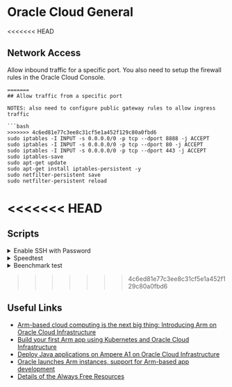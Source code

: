 # Oracle Cloud General

<<<<<<< HEAD
## Network Access

Allow inbound traffic for a specific port. You also need to setup the firewall rules in the Oracle Cloud Console.

```
=======
## Allow traffic from a specific port

NOTES: also need to configure public gateway rules to allow ingress traffic

```bash
>>>>>>> 4c6ed81e77c3ee8c31cf5e1a452f129c80a0fbd6
sudo iptables -I INPUT -s 0.0.0.0/0 -p tcp --dport 8888 -j ACCEPT
sudo iptables -I INPUT -s 0.0.0.0/0 -p tcp --dport 80 -j ACCEPT
sudo iptables -I INPUT -s 0.0.0.0/0 -p tcp --dport 443 -j ACCEPT
sudo iptables-save
sudo apt-get update
sudo apt-get install iptables-persistent -y
sudo netfilter-persistent save
sudo netfilter-persistent reload
```

<<<<<<< HEAD
=======
## Scripts

<details><summary>Enable SSH with Password</summary>

</br>

```bash
#!/bin/bash

echo root:<Your Password> | sudo chpasswd root
sudo sed -i 's/^#\?PermitRootLogin.*/PermitRootLogin yes/g' /etc/ssh/sshd_config;
sudo sed -i 's/^#\?PasswordAuthentication.*/PasswordAuthentication yes/g' /etc/ssh/sshd_config;
sudo service sshd restart
```

</p></details>

<details><summary>Speedtest</summary>

</br>

```bash
curl -so- 86.re/bench.sh | bash

# OR (CN)

bash <(curl -Lso- https://git.io/superspeed)
```

</p></details>

<details><summary>Beenchmark test</summary>

</br>

```bash
wget -qO- --no-check-certificate https://raw.githubusercontent.com/oooldking/script/master/superbench.sh | bash
```

</p></details>

>>>>>>> 4c6ed81e77c3ee8c31cf5e1a452f129c80a0fbd6
## Useful Links

- [Arm-based cloud computing is the next big thing: Introducing Arm on Oracle Cloud Infrastructure](https://blogs.oracle.com/cloud-infrastructure/arm-based-cloud-computing-is-the-next-big-thing-introducing-arm-on-oci)
- [Build your first Arm app using Kubernetes and Oracle Cloud Infrastructure](https://docs.oracle.com/en/learn/arm_oke_cluster_oci/index.html)
- [Deploy Java applications on Ampere A1 on Oracle Cloud Infrastructure](https://docs.oracle.com/en/learn/java_app_ampere_oci/index.html)
- [Oracle launches Arm instances, support for Arm-based app development](https://www.zdnet.com/article/oracle-launches-arm-instances-support-for-arm-based-app-development/)
- [Details of the Always Free Resources](https://docs.oracle.com/en-us/iaas/Content/FreeTier/resourceref.htm)
